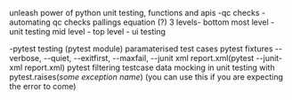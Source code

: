 unleash power of python
unit testing, functions and apis
-qc checks - automating qc checks
    pallings equation (?)
    3 levels-
        bottom most level - unit testing
        mid level -
        top level - ui testing

-pytest testing (pytest module)
    paramaterised test cases
    pytest fixtures
    --verbose, --quiet, --exitfirst, --maxfail, --junit xml report.xml(pytest --junit-xml report.xml)
    pytest filtering testcase
    data mocking in unit testing
    with pytest.raises(*some exception name*) (you can use this if you are expecting the error to come)
